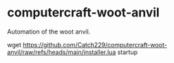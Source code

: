 # computercraft-woot-anvil
 Automation of the woot anvil.

wget https://github.com/Catch229/computercraft-woot-anvil/raw/refs/heads/main/installer.lua startup
